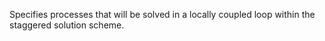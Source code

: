Specifies processes that will be solved in a locally coupled loop within the staggered solution scheme.

